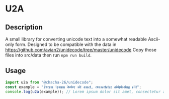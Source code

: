 # U2A

## Description

A small library for converting unicode text into a somewhat readable Ascii-only form.
Designed to be compatible with the data in https://github.com/avian2/unidecode/tree/master/unidecode
Copy those files into src/data then run `npm run build`.

## Usage
```js
import u2a from "@chacha-26/unidecode";
const example = "𝕷𝖔𝖗𝖊𝖒 𝖎𝖕𝖘𝖚𝖒 𝖉𝖔𝖑𝖔𝖗 𝖘𝖎𝖙 𝖆𝖒𝖊𝖙, 𝖈𝖔𝖓𝖘𝖊𝖈𝖙𝖊𝖙𝖚𝖗 𝖆𝖉𝖎𝖕𝖎𝖘𝖈𝖎𝖓𝖌 𝖊𝖑𝖎𝖙";
console.log(u2a(example)); // Lorem ipsum dolor sit amet, consectetur adipiscing elit
```
